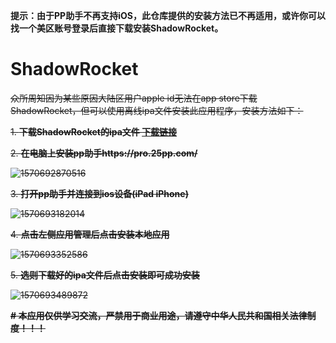 **提示：由于PP助手不再支持iOS，此仓库提供的安装方法已不再适用，或许你可以找一个美区账号登录后直接下载安装ShadowRocket。**

# ShadowRocket
~~众所周知因为某些原因大陆区用户apple id无法在app store下载ShadowRocket，但可以使用离线ipa文件安装此应用程序，安装方法如下：~~

~~1. **下载ShadowRocket的ipa文件 [下载链接](https://github.com/CQUWH/ShadowRocket/raw/master/Shadowrocket-2.1.10-PP.ipa)**~~

~~2. **在电脑上安装pp助手https://pro.25pp.com/**~~

   ~~![1570692870516](./img/1570692870516.png)~~

~~3. **打开pp助手并连接到ios设备(iPad iPhone)**~~

   ~~![1570693182014](./img/1570693182014.png)~~

~~4. **点击左侧应用管理后点击安装本地应用**~~

   ~~![1570693352586](./img/1570693352586.png)~~

~~5. **选则下载好的ipa文件后点击安装即可成功安装**~~

   ~~![1570693489872](./img/1570693489872.png)~~



~~**\# 本应用仅供学习交流，严禁用于商业用途，请遵守中华人民共和国相关法律制度！！！**~~
